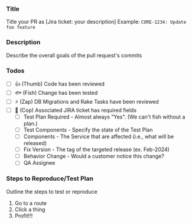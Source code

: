 ### Title
Title your PR as [Jira ticket: your description]
Example: `CORE-1234: Update foo feature`

### Description
Describe the overall goals of the pull request's commits

### Todos
- [ ] 👍 (Thumb) Code has been reviewed
- [ ] 🐟 (Fish) Change has been tested
- [ ] ⚡ (Zap) DB Migrations and Rake Tasks have been reviewed
- [ ] 👮 (Cop) Associated JIRA ticket has required fields
  - [ ] Test Plan Required - Almost always "Yes". (We can't fish without a plan.)
  - [ ] Test Components - Specify the state of the Test Plan
  - [ ] Components - The Service that are affected (i.e., what will be released) 
  - [ ] Fix Version - The tag of the targeted release (ex. Feb-2024)
  - [ ] Behavior Change - Would a customer notice this change? 
  - [ ] QA Assignee

### Steps to Reproduce/Test Plan
Outline the steps to test or reproduce

1. Go to a route
2. Click a thing
3. Profit!!!
